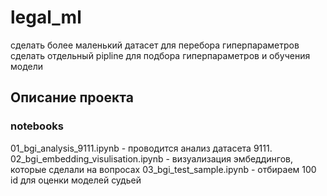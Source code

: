 # legal_ml

сделать более маленький датасет для перебора гиперпараметров
сделать отдельный pipline для подбора гиперпараметров и обучения модели






## Описание проекта
### notebooks
01_bgi_analysis_9111.ipynb - проводится анализ датасета 9111.
02_bgi_embedding_visulisation.ipynb - визуализация эмбеддингов, которые сделали на вопросах
03_bgi_test_sample.ipynb - отбираем 100 id для оценки моделей судьей



